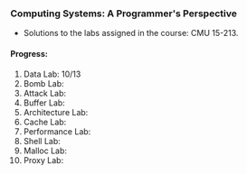 ### Computing Systems: A Programmer's Perspective
- Solutions to the labs assigned in the course: CMU 15-213.


#### Progress:
1. Data Lab: 10/13
2. Bomb Lab: 
3. Attack Lab:
4. Buffer Lab: 
5. Architecture Lab:
6. Cache Lab: 
7. Performance Lab: 
8. Shell Lab: 
9. Malloc Lab: 
10. Proxy Lab: 
